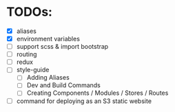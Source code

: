 # TODOs:

- [x] aliases
- [x] environment variables
- [ ] support scss & import bootstrap
- [ ] routing
- [ ] redux
- [ ] style-guide
    - [ ] Adding Aliases
    - [ ] Dev and Build Commands
    - [ ] Creating Components / Modules / Stores / Routes
- [ ] command for deploying as an S3 static website
